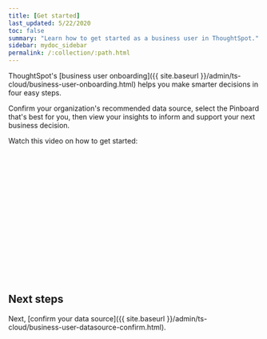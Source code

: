 ```yaml
---
title: [Get started]
last_updated: 5/22/2020
toc: false
summary: "Learn how to get started as a business user in ThoughtSpot."
sidebar: mydoc_sidebar
permalink: /:collection/:path.html
---
```


ThoughtSpot's [business user onboarding]({{ site.baseurl }}/admin/ts-cloud/business-user-onboarding.html) helps you make smarter decisions in four easy steps.

Confirm your organization's recommended data source, select the Pinboard that's best for you, then view your insights to inform and support your next business decision.

Watch this video on how to get started:

<script src="https://fast.wistia.com/embed/medias/wykwdrk2em.jsonp" async></script><script src="https://fast.wistia.com/assets/external/E-v1.js" async></script><span class="wistia_embed wistia_async_wykwdrk2em popover=true popoverAnimateThumbnail=true popoverBorderColor=4E55FD popoverBorderWidth=2" style="display:inline-block;height:252px;position:relative;width:450px">&nbsp;</span>

## Next steps
Next, [confirm your data source]({{ site.baseurl }}/admin/ts-cloud/business-user-datasource-confirm.html).
